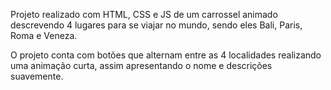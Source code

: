 Projeto realizado com HTML, CSS e JS de um carrossel animado descrevendo 4 lugares para se viajar no mundo, sendo eles Bali, Paris, Roma e Veneza.

O projeto conta com botões que alternam entre as 4 localidades realizando uma animação curta, assim apresentando o nome e descrições suavemente.
